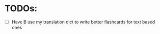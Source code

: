 TODOs:
====

- [ ] Have B use my translation dict to write better flashcards for text based ones 


